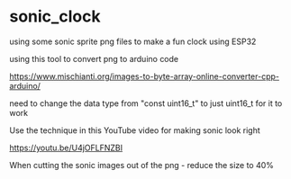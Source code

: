 # sonic_clock
using some sonic sprite png files to make a fun clock using ESP32

using this tool to convert png to arduino code

https://www.mischianti.org/images-to-byte-array-online-converter-cpp-arduino/

need to change the data type from "const uint16_t" to just uint16_t for it to work

Use the technique in this YouTube video for making sonic look right

https://youtu.be/U4jOFLFNZBI

When cutting the sonic images out of the png - reduce the size to 40%